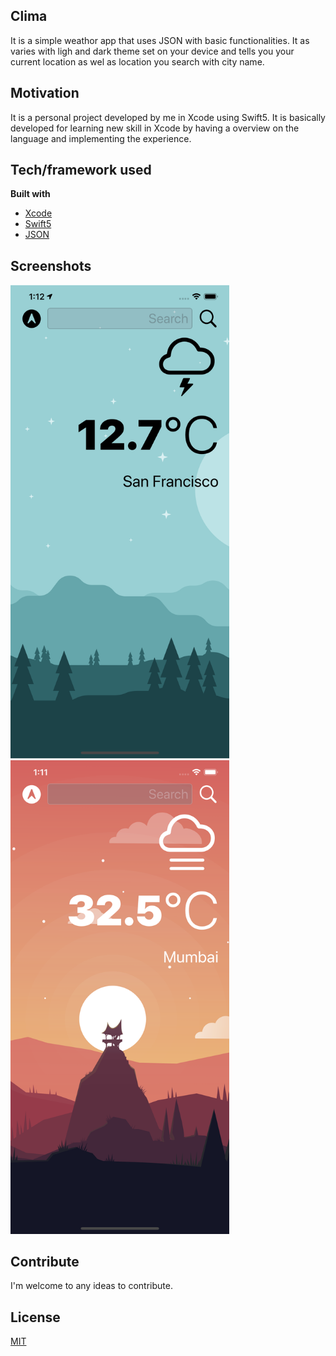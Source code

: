 ## Clima
It is a simple weathor app that uses JSON with basic functionalities. It as varies with ligh and dark theme set on your device and tells you your current location as wel as location you search with city name.

## Motivation
It is a personal project developed by me in Xcode using Swift5. It is basically developed for learning new skill in Xcode by having a overview on the language and implementing the experience.

## Tech/framework used

<b>Built with</b>
- [Xcode](https://developer.apple.com/xcode/)
- [Swift5](https://swift.org/blog/swift-5-released/)
- [JSON](https://www.json.org/json-en.html)

## Screenshots

<p><img src="screenshots/1.png" width="350" > &emsp;&emsp;
<img src="screenshots/2.png" width="350" ></p>

## Contribute
I'm welcome to any ideas to contribute.

## License
[MIT](https://choosealicense.com/licenses/mit/)
